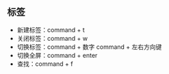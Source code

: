 ## 标签

- 新建标签：command + t
- 关闭标签：command + w
- 切换标签：command + 数字 command + 左右方向键
- 切换全屏：command + enter
- 查找：command + f 





